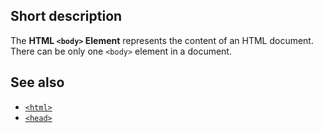 ## Short description

The **HTML `<body>` Element** represents the content of an HTML
document. There can be only one `<body>` element in a document.

## See also

- [`<html>`](/en-US/docs/Web/HTML/Element/html)
- [`<head>`](/en-US/docs/Web/HTML/Element/head)
